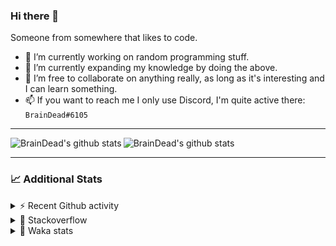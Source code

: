 ### Hi there 👋

Someone from somewhere that likes to code.

- 🔭 I’m currently working on random programming stuff.
- 🌱 I’m currently expanding my knowledge by doing the above.
- 👯 I’m free to collaborate on anything really, as long as it's interesting and I can learn something.
- 📫 If you want to reach me I only use Discord, I'm quite active there: `BrainDead#6105`
<hr>


<img alt="BrainDead's github stats" align="left" src="https://github-readme-stats.vercel.app/api?username=albertopoljak&count_private=true&show_icons=true&theme=radical&hide_border=true"/>
<img alt="BrainDead's github stats" align="left" src="https://github-readme-stats.vercel.app/api/top-langs/?username=albertopoljak&layout=compact&theme=radical&hide_border=true&card_width=250"/>
<br clear="left"/>

<hr>

### 📈 Additional Stats

<details>
  <summary>⚡ Recent Github activity</summary>
  <br/>

  <!--START_SECTION:activity-->
1. 💪 Opened PR [#17](https://github.com/domagojpa/oib-validation/pull/17) in [domagojpa/oib-validation](https://github.com/domagojpa/oib-validation)
2. 🎉 Merged PR [#2](https://github.com/albertopoljak/orindance.party/pull/2) in [albertopoljak/orindance.party](https://github.com/albertopoljak/orindance.party)
3. 🎉 Merged PR [#1](https://github.com/albertopoljak/orindance.party/pull/1) in [albertopoljak/orindance.party](https://github.com/albertopoljak/orindance.party)
4. ❗️ Closed issue [#22](https://github.com/albertopoljak/Licensy/issues/22) in [albertopoljak/Licensy](https://github.com/albertopoljak/Licensy)
5. 🗣 Commented on [#22](https://github.com/albertopoljak/Licensy/issues/22) in [albertopoljak/Licensy](https://github.com/albertopoljak/Licensy)
  <!--END_SECTION:activity-->
</details>

<details>
  <summary>👀 Stackoverflow</summary>

  [![Omid Nikrah StackOverflow](https://github-readme-stackoverflow.vercel.app/?userID=11311072&theme=dark)](https://stackoverflow.com/users/11311072/braindead)

</details>

<details>
  <summary>🤖 Waka stats</summary>
  <br/>

  <!--START_SECTION:waka-->
![Profile Views](http://img.shields.io/badge/Profile%20Views-90-blue)

![Lines of code](https://img.shields.io/badge/From%20Hello%20World%20I%27ve%20Written-87952%20lines%20of%20code-blue)

**🐱 My Github Data** 

> 🏆 487 Contributions in the Year 2021
 > 
> 📦 148.6 kB Used in Github's Storage 
 > 
> 💼 Opted to Hire
 > 
> 📜 32 Public Repositories 
 > 
> 🔑 8 Private Repositories  
 > 
**I'm an Early 🐤** 

```text
🌞 Morning    107 commits    ████░░░░░░░░░░░░░░░░░░░░░   16.74% 
🌆 Daytime    227 commits    █████████░░░░░░░░░░░░░░░░   35.52% 
🌃 Evening    207 commits    ████████░░░░░░░░░░░░░░░░░   32.39% 
🌙 Night      98 commits     ███░░░░░░░░░░░░░░░░░░░░░░   15.34%

```
📅 **I'm Most Productive on Tuesday** 

```text
Monday       112 commits    ████░░░░░░░░░░░░░░░░░░░░░   17.53% 
Tuesday      121 commits    ████░░░░░░░░░░░░░░░░░░░░░   18.94% 
Wednesday    105 commits    ████░░░░░░░░░░░░░░░░░░░░░   16.43% 
Thursday     95 commits     ███░░░░░░░░░░░░░░░░░░░░░░   14.87% 
Friday       73 commits     ██░░░░░░░░░░░░░░░░░░░░░░░   11.42% 
Saturday     55 commits     ██░░░░░░░░░░░░░░░░░░░░░░░   8.61% 
Sunday       78 commits     ███░░░░░░░░░░░░░░░░░░░░░░   12.21%

```


📊 **This Week I Spent My Time On** 

```text
💬 Programming Languages: 
Python                   4 hrs 27 mins       ██████████░░░░░░░░░░░░░░░   41.83% 
XML                      3 hrs 35 mins       ████████░░░░░░░░░░░░░░░░░   33.72% 
Markdown                 50 mins             ██░░░░░░░░░░░░░░░░░░░░░░░   7.97% 
YAML                     43 mins             █░░░░░░░░░░░░░░░░░░░░░░░░   6.88% 
Other                    38 mins             █░░░░░░░░░░░░░░░░░░░░░░░░   6.11%

🐱‍💻 Projects: 
odoo_14_fresh            8 hrs 38 mins       ████████████████████░░░░░   81.26% 
albertopoljak            1 hr 46 mins        ████░░░░░░░░░░░░░░░░░░░░░   16.71% 
future-gadget-188        12 mins             ░░░░░░░░░░░░░░░░░░░░░░░░░   1.89% 
Unknown Project          0 secs              ░░░░░░░░░░░░░░░░░░░░░░░░░   0.08% 
eSustavi                 0 secs              ░░░░░░░░░░░░░░░░░░░░░░░░░   0.06%

💻 Operating System: 
Linux                    8 hrs 39 mins       ████████████████████░░░░░   81.32% 
Windows                  1 hr 59 mins        ████░░░░░░░░░░░░░░░░░░░░░   18.68%

```

**I Mostly Code in Python** 

```text
Python                   26 repos            ███████████████████░░░░░░   78.79% 
Java                     4 repos             ███░░░░░░░░░░░░░░░░░░░░░░   12.12% 
TypeScript               1 repo              ░░░░░░░░░░░░░░░░░░░░░░░░░   3.03% 
JavaScript               1 repo              ░░░░░░░░░░░░░░░░░░░░░░░░░   3.03% 
HTML                     1 repo              ░░░░░░░░░░░░░░░░░░░░░░░░░   3.03%

```



 Last Updated on 22/09/2021
<!--END_SECTION:waka-->
</details>
